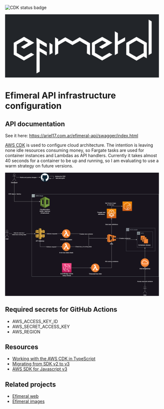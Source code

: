 ![CDK status badge](https://github.com/ariel17/efimeral-api/actions/workflows/cdk.yml/badge.svg)

![Logo](./docs/logo.png)

# Efimeral API infrastructure configuration

## API documentation

See it here: https://ariel17.com.ar/efimeral-api/swagger/index.html

[AWS CDK](https://aws.amazon.com/cdk/) is used to configure cloud architecture.
The intention is leaving none idle resources consuming money, so Fargate tasks
are used for container instances and Lambdas as API handlers. Currently it
takes almost 40 seconds for a container to be up and running, so I am evaluating
to use a warm strategy on future versions.

![Architecture diagram](./docs/architecture.png)

## Required secrets for GitHub Actions

* AWS_ACCESS_KEY_ID
* AWS_SECRET_ACCESS_KEY
* AWS_REGION

## Resources

* [Working with the AWS CDK in TypeScript](https://docs.aws.amazon.com/cdk/v2/guide/work-with-cdk-typescript.html)
* [Migrating from SDK v2 to v3](https://docs.aws.amazon.com/sdk-for-javascript/v3/developer-guide/migrating-to-v3.html)
* [AWS SDK for Javascript v3](https://docs.aws.amazon.com/AWSJavaScriptSDK/v3/latest/)

## Related projects

* [Efimeral web](https://github.com/ariel17/efimeral-web)
* [Efimeral images](https://github.com/ariel17/efimeral-images)
